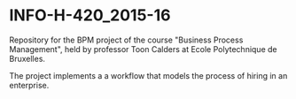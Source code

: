 # INFO-H-420_2015-16
Repository for the BPM project of the course "Business Process Management", held by professor Toon Calders at Ecole Polytechnique de Bruxelles.

The project implements a a workflow that models the  process of hiring in an enterprise.
